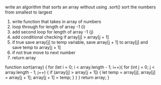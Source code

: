 write an algorithm that sorts an array 
without using .sort()
sort the numbers from smallest to largest

1. write function that takes in array of numbers
2. loop through for length of array -1 (i)
3. add second loop for length of array -1 (j)
4. add conditional checking if  array[j] > array[j + 1]
5. if true save array[j] to temp variable, save array[j + 1] to array[j] and save temp to array[j + 1]
6. if not true move to next number
7. return array



function sort(array) {
  for (let i = 0; i < array.length - 1; i++){
    for (int j = 0; j < array.length - 1; j++) {
      if (array[j] > array[j + 1]) {
        let temp = array[j];
        array[j] = array[j + 1];
        array[j + 1] = temp;
      }
    }
  }
  return array;
}